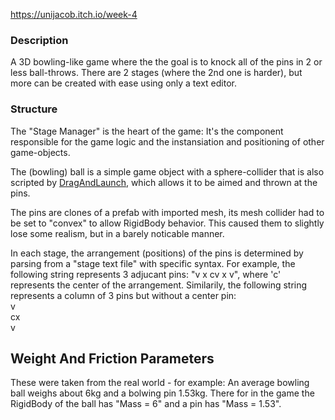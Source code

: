 https://unijacob.itch.io/week-4

### Description
A 3D bowling-like game where the the goal is to knock all of the pins in 2 or less ball-throws. There are 2 stages (where the 2nd one is harder), 
but more can be created with ease using only a text editor.

### Structure
The "Stage Manager" is the heart of the game: It's the component responsible for the game logic and the instansiation and positioning of other game-objects.

The (bowling) ball is a simple game object with a sphere-collider that is also scripted by [DragAndLaunch](https://github.com/UniJacob/Week4/blob/main/Assets/Scripts/DragAndLaunch.cs), which allows it to be aimed and thrown at the pins.

The pins are clones of a prefab with imported mesh, its mesh collider had to be set to "convex" to allow RigidBody behavior. This caused them to slightly
lose some realism, but in a barely noticable manner.

In each stage, the arrangement (positions) of the pins is determined by parsing from a "stage text file" with specific syntax. For example, the following string represents 3 adjucant pins: "v x cv x v", where 'c' represents the center of the arrangement. Similarily, the following string represents a column of 3 pins but without a center pin: <br />v<br />cx<br />v

## Weight And Friction Parameters
These were taken from the real world - for example: An average bowling ball weighs about 6kg and a bolwing pin 1.53kg. There for in the game the RigidBody of the ball has "Mass = 6" and a pin has "Mass = 1.53".

